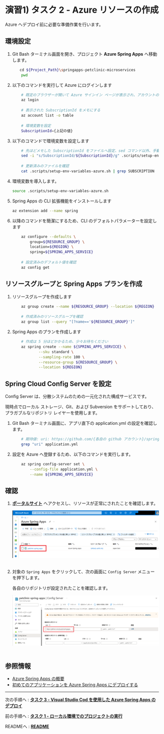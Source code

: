 # 演習1) タスク 2 - Azure リソースの作成
Azure へデプロイ前に必要な準備作業を行います。

## 環境設定
1. Git Bash ターミナル画面を開き、プロジェクト **Azure Spring Apps** へ移動します。
    ```bash
    　　cd ${Project_Path}\springapps-petclinic-microservices 
        pwd
    ```

2. 以下のコマンドを実行して Azure にログインします

    ```bash
        # 既定のブラウザーが開いて Azure サインイン ページが表示され、アカウントの資格情報を使用してサインイン
        az login

        # 表示された SubscriptionId をメモにする
        az account list -o table

        # 環境変数を設定
        SubscriptionId={上記の値}
    ```

3.  以下のコマンドで環境変数を設定します

    ```bash
        # 先ほどメモした SubscriptionId をファイルへ設定、sed コマンド以外、手動で更新しても良いです
        sed -i "s/SubscriptionId/${SubscriptionId}/g" .scripts/setup-env-variables-azure.sh

        # 更新済みのファイルを確認
        cat .scripts/setup-env-variables-azure.sh | grep SUBSCRIPTION
    ```

4. 環境変数を導入します。
    ```bash
    source .scripts/setup-env-variables-azure.sh
    ```

5. Spring Apps の CLI 拡張機能をインストールします
    ```bash
    az extension add --name spring
    ```

6. 以降のコマンドを簡潔にするため、CLI のデフォルトパラメーターを設定します
    ```bash
        az configure --defaults \
            group=${RESOURCE_GROUP} \
            location=${REGION} \
            spring=${SPRING_APPS_SERVICE}

        # 設定済みのデフォルト値を確認
        az config get
    ```

## リソースグループと Spring Apps プランを作成
1. リソースグループを作成します
    ```bash
        az group create --name ${RESOURCE_GROUP} --location ${REGION}

        # 作成済みのリソースグループを確認
        az group list --query "[?name=='${RESOURCE_GROUP}']"
    ```

2. Spring Apps のプランを作成します
    ```bash
        # 作成は 5 分ほどかかるため、少々お待ちください
        az spring create --name ${SPRING_APPS_SERVICE} \
                --sku standard \
                --sampling-rate 100 \
                --resource-group ${RESOURCE_GROUP} \
                --location ${REGION}
    ```

## Spring Cloud Config Server を設定
Config Server は、分散システムのための一元化された構成サービスです。

現時点でローカル ストレージ、Git、および Subversion をサポートしており、プラガブルなリポジトリ レイヤーを使用します。 

1. Git Bash ターミナル画面に、アプリ直下の application.yml の設定を確認します。
    ```bash
        # 期待値: uri: https://github.com/{各自の github アカウント}/springapps-petclinic-microservices-config
        grep "uri" application.yml
    ```

2. 設定を Azure へ登録するため、以下のコマンドを実行します。
    ```bash
        az spring config-server set \
            --config-file application.yml \
            --name ${SPRING_APPS_SERVICE}
    ```

## 確認
1. [**ポータルサイト**](https://portal.azure.com/#view/HubsExtension/BrowseResource/resourceType/Microsoft.AppPlatform%2FSpring) へアクセスし、リソースが正常にされたことを確認します。

	<img src="../images/P1-02-01-view-resource.png" width="900"><br><br>

2. 対象の `Spring Apps` をクリックして、次の画面に `Config Server` メニューを押下します。

   各自のリポジトリが設定されたことを確認します。

	<img src="../images/P1-02-02-config-server.png" width="900"><br><br>
   

## 参照情報
- <a href="https://learn.microsoft.com/ja-jp/azure/spring-apps/overview" target="_blank">Azure Spring Apps の概要</a>
- <a href="https://learn.microsoft.com/ja-jp/azure/spring-apps/quickstart?tabs=Azure-CLI" target="_blank">初めてのアプリケーションを Azure Spring Apps にデプロイする</a>

---
次の手順へ : [**タスク 3 - Visual Studio Cod を使用した Azure Spring Apps のデプロイ**](P1-03.md)

前の手順へ : [**タスク 1 - ローカル環境でのプロジェクトの実行**](P1-01.md)

READMEへ :  [**README**](../README.md)
